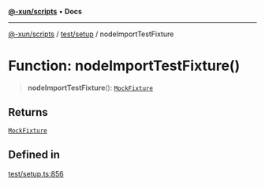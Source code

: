 [**@-xun/scripts**](../../../README.md) • **Docs**

***

[@-xun/scripts](../../../README.md) / [test/setup](../README.md) / nodeImportTestFixture

# Function: nodeImportTestFixture()

> **nodeImportTestFixture**(): [`MockFixture`](../interfaces/MockFixture.md)

## Returns

[`MockFixture`](../interfaces/MockFixture.md)

## Defined in

[test/setup.ts:856](https://github.com/Xunnamius/xscripts/blob/df637b64db981c14c22a425e27a52a97500c0199/test/setup.ts#L856)
